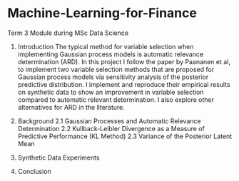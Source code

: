 # Machine-Learning-for-Finance
Term 3 Module during MSc Data Science


1. Introduction
The typical method for variable selection when implementing Gaussian process models is automatic relevance determination (ARD). In this project I follow the paper by Paananen et al, to implement two variable selection methods that are proposed for Gaussian process models via sensitivity analysis of the posterior predictive distribution. I implement and reproduce their empirical results on synthetic data to show an improvement in variable selection compared to automatic relevant determination. I also explore other alternatives for ARD in the literature.

2. Background
2.1 Gaussian Processes and Automatic Relevance Determination
2.2 Kullback-Leibler Divergence as a Measure of Predictive Performance (KL Method)
2.3 Variance of the Posterior Latent Mean

3. Synthetic Data Experiments

4. Conclusion
